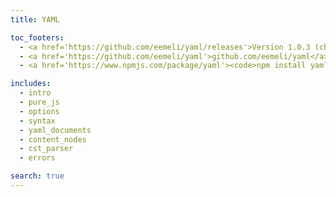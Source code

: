 ```yaml
---
title: YAML

toc_footers:
  - <a href='https://github.com/eemeli/yaml/releases'>Version 1.0.3 (changelog)</a>
  - <a href='https://github.com/eemeli/yaml'>github.com/eemeli/yaml</a>
  - <a href='https://www.npmjs.com/package/yaml'><code>npm install yaml</code></a>

includes:
  - intro
  - pure_js
  - options
  - syntax
  - yaml_documents
  - content_nodes
  - cst_parser
  - errors

search: true
---
```

